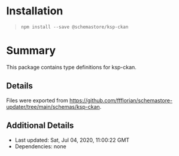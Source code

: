 # Installation
> `npm install --save @schemastore/ksp-ckan`

# Summary
This package contains type definitions for ksp-ckan.

## Details
Files were exported from https://github.com/ffflorian/schemastore-updater/tree/main/schemas/ksp-ckan.

## Additional Details
* Last updated: Sat, Jul 04, 2020, 11:00:22 GMT
* Dependencies: none
